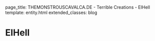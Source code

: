page_title: THEMONSTROUSCAVALCA.DE - Terrible Creations - EIHell
template: entity.html
extended_classes: blog

# EIHell


